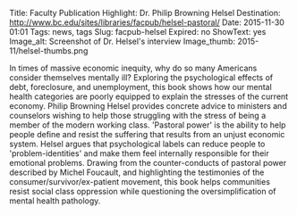 Title: Faculty Publication Highlight: Dr. Philip Browning Helsel
Destination: http://www.bc.edu/sites/libraries/facpub/helsel-pastoral/
Date: 2015-11-30 01:01 
Tags: news, tags 
Slug: facpub-helsel 
Expired: no
ShowText: yes
Image_alt: Screenshot of Dr. Helsel's interview 
Image_thumb: 2015-11/helsel-thumbs.png

In times of massive economic inequity, why do so many Americans consider themselves mentally ill? Exploring the psychological effects of debt, foreclosure, and unemployment, this book shows how our mental health categories are poorly equipped to explain the stresses of the current economy. Philip Browning Helsel provides concrete advice to ministers and counselors wishing to help those struggling with the stress of being a member of the modern working class. 'Pastoral power' is the ability to help people define and resist the suffering that results from an unjust economic system. Helsel argues that psychological labels can reduce people to 'problem-identities' and make them feel internally responsible for their emotional problems. Drawing from the counter-conducts of pastoral power described by Michel Foucault, and highlighting the testimonies of the consumer/survivor/ex-patient movement, this book helps communities resist social class oppression while questioning the oversimplification of mental health pathology. 